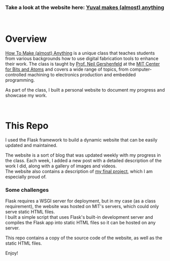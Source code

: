 <br>

### Take a look at the website here: [Yuval makes (almost) anything](https://fab.cba.mit.edu/classes/863.22/EECS/people/Yuval/index.html)
<br>

# Overview

[How To Make (almost) Anything](https://fab.cba.mit.edu/classes/863.22/) is a unique class that teaches students from various backgrounds how to use digital fabrication tools to enhance their work. The class is taught by [Prof. Neil Gershenfeld](https://en.wikipedia.org/wiki/Neil_Gershenfeld) at the [MIT Center for Bits and Atoms](https://cba.mit.edu/) and covers a wide range of topics, from computer-controlled machining to electronics production and embedded programming.

As part of the class, I built a personal website to document my progress and showcase my work.

<br>

# This Repo

I used the Flask framework to build a dynamic website that can be easily updated and maintained.

The website is a sort of blog that was updated weekly with my progress in the class. Each week, I added a new post with a detailed description of the work I did, along with a gallery of images and videos. <br>
The website also contains a description of [my final project](https://fab.cba.mit.edu/classes/863.22/EECS/people/Yuval/final.html), which I am especially proud of.

### Some challenges

Flask requires a WSGI server for deployment, but in my case (as a class requirement), the website was hosted on MIT's servers, which could only serve static HTML files. <br>
I built a simple script that uses Flask's built-in development server and compiles the Flask app into static HTML files so it can be hosted on any server.

This repo contains a copy of the source code of the website, as well as the static HTML files.

Enjoy!

